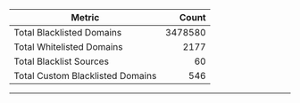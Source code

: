 | Metric | Count |
|--------|------:|
| Total Blacklisted Domains | 3478580 |
| Total Whitelisted Domains | 2177 |
| Total Blacklist Sources | 60 |
| Total Custom Blacklisted Domains | 546 |
---
